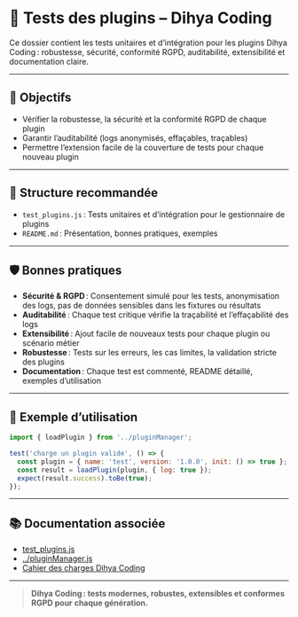 # 🧪 Tests des plugins – Dihya Coding

Ce dossier contient les tests unitaires et d’intégration pour les plugins Dihya Coding : robustesse, sécurité, conformité RGPD, auditabilité, extensibilité et documentation claire.

---

## 🚀 Objectifs

- Vérifier la robustesse, la sécurité et la conformité RGPD de chaque plugin
- Garantir l’auditabilité (logs anonymisés, effaçables, traçables)
- Permettre l’extension facile de la couverture de tests pour chaque nouveau plugin

---

## 📁 Structure recommandée

- `test_plugins.js` : Tests unitaires et d’intégration pour le gestionnaire de plugins
- `README.md` : Présentation, bonnes pratiques, exemples

---

## 🛡️ Bonnes pratiques

- **Sécurité & RGPD** : Consentement simulé pour les tests, anonymisation des logs, pas de données sensibles dans les fixtures ou résultats
- **Auditabilité** : Chaque test critique vérifie la traçabilité et l’effaçabilité des logs
- **Extensibilité** : Ajout facile de nouveaux tests pour chaque plugin ou scénario métier
- **Robustesse** : Tests sur les erreurs, les cas limites, la validation stricte des plugins
- **Documentation** : Chaque test est commenté, README détaillé, exemples d’utilisation

---

## 📝 Exemple d’utilisation

```js
import { loadPlugin } from '../pluginManager';

test('charge un plugin valide', () => {
  const plugin = { name: 'test', version: '1.0.0', init: () => true };
  const result = loadPlugin(plugin, { log: true });
  expect(result.success).toBe(true);
});
```

---

## 📚 Documentation associée

- [test_plugins.js](./test_plugins.js)
- [../pluginManager.js](../pluginManager.js)
- [Cahier des charges Dihya Coding](../../../../docs/user_guide/README.md)

---

> **Dihya Coding : tests modernes, robustes, extensibles et conformes RGPD pour chaque génération.**